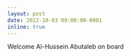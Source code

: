 ```yaml
---
layout: post
date: 2022-10-03 09:00:00-0901
inline: true
---
```


Welcome Al-Hussein Abutaleb on board
